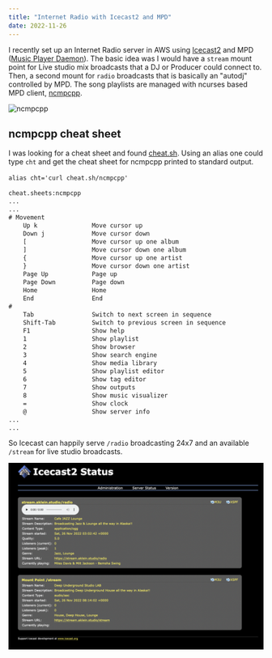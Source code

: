 ```yaml
---
title: "Internet Radio with Icecast2 and MPD"
date: 2022-11-26
---
```

I recently set up an Internet Radio server in AWS using [Icecast2](https://github.com/KDN-Cloud/icecast) and MPD ([Music Player Daemon](https://www.musicpd.org/)). The basic idea was I would have a `stream` mount point for Live studio mix broadcasts that a DJ or Producer could connect to. Then, a second mount for `radio` broadcasts that is basically an "autodj" controlled by MPD. The song playlists are managed with ncurses based MPD client, [ncmpcpp](https://rybczak.net/ncmpcpp/).

![ncmpcpp](/b.aklein.studio/_posts/img/ncmpcpp.png)

## ncmpcpp cheat sheet
I was looking for a cheat sheet and found [cheat.sh](https://github.com/chubin/cheat.sh). Using an alias one could type `cht` and get the cheat sheet for ncmpcpp printed to standard output.

`alias cht='curl cheat.sh/ncmpcpp'`

```
cheat.sheets:ncmpcpp
...
...
# Movement
    Up k               Move cursor up
    Down j             Move cursor down
    [                  Move cursor up one album
    ]                  Move cursor down one album
    {                  Move cursor up one artist
    }                  Move cursor down one artist
    Page Up            Page up
    Page Down          Page down
    Home               Home
    End                End
#
    Tab                Switch to next screen in sequence
    Shift-Tab          Switch to previous screen in sequence
    F1                 Show help
    1                  Show playlist
    2                  Show browser
    3                  Show search engine
    4                  Show media library
    5                  Show playlist editor
    6                  Show tag editor
    7                  Show outputs
    8                  Show music visualizer
    =                  Show clock
    @                  Show server info
...
...
```

So Icecast can happily serve `/radio` broadcasting 24x7 and an available `/stream` for live studio broadcasts.

![ncmpcpp](https://raw.githubusercontent.com/KDN-Cloud/b.aklein.studio/main/_posts/img/icecast_aklein_studio.png)
